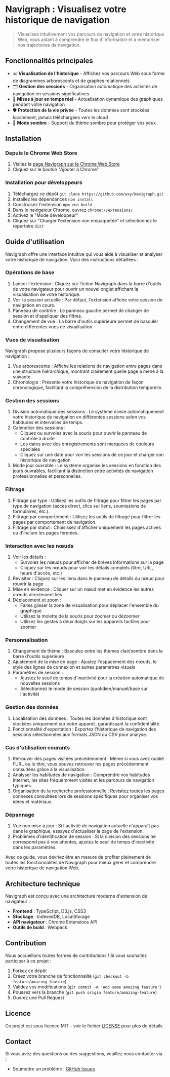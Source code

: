 Navigraph : Visualisez votre historique de navigation
===

> Visualisez intuitivement vos parcours de navigation et votre historique Web, vous aidant à comprendre le flux d'information et à mémoriser vos trajectoires de navigation.

## Fonctionnalités principales

- 📊 **Visualisation de l'historique** - Affichez vos parcours Web sous forme de diagrammes arborescents et de graphes relationnels
- 🗂️ **Gestion des sessions** - Organisation automatique des activités de navigation en sessions significatives
- 🔄 **Mises à jour en temps réel** - Actualisation dynamique des graphiques pendant votre navigation
- 🛡️ **Protection de la vie privée** - Toutes les données sont stockées localement, jamais téléchargées vers le cloud
- 🌙 **Mode sombre** - Support du thème sombre pour protéger vos yeux

## Installation

### Depuis le Chrome Web Store

1. Visitez la [page Navigraph sur le Chrome Web Store](https://chrome.google.com/webstore/detail/navigraph/jfjgdldpgmnhclffkkcnbhleijeopkhi)
2. Cliquez sur le bouton "Ajouter à Chrome"

### Installation pour développeurs

1. Téléchargez ce dépôt `git clone https://github.com/wxy/Navigraph.git`
2. Installez les dépendances `npm install`
3. Construisez l'extension `npm run build`
4. Dans le navigateur Chrome, ouvrez `chrome://extensions/`
5. Activez le "Mode développeur"
6. Cliquez sur "Charger l'extension non empaquetée" et sélectionnez le répertoire `dist`

## Guide d'utilisation

Navigraph offre une interface intuitive qui vous aide à visualiser et analyser votre historique de navigation. Voici des instructions détaillées :

### Opérations de base

1. Lancer l'extension : Cliquez sur l'icône Navigraph dans la barre d'outils de votre navigateur pour ouvrir un nouvel onglet affichant la visualisation de votre historique.
2. Voir la session actuelle : Par défaut, l'extension affiche votre session de navigation en cours.
3. Panneau de contrôle : Le panneau gauche permet de changer de session et d'appliquer des filtres.
4. Changement de vue : La barre d'outils supérieure permet de basculer entre différentes vues de visualisation.

### Vues de visualisation

Navigraph propose plusieurs façons de consulter votre historique de navigation :

1. Vue arborescente : Affiche les relations de navigation entre pages dans une structure hiérarchique, montrant clairement quelle page a mené à la suivante.
2. Chronologie : Présente votre historique de navigation de façon chronologique, facilitant la compréhension de la distribution temporelle.

### Gestion des sessions

1. Division automatique des sessions : Le système divise automatiquement votre historique de navigation en différentes sessions selon vos habitudes et intervalles de temps.
2. Calendrier des sessions :
   - Cliquez ou survolez avec la souris pour ouvrir le panneau de contrôle à droite
   - Les dates avec des enregistrements sont marquées de couleurs spéciales
   - Cliquez sur une date pour voir les sessions de ce jour et charger son historique de navigation
3. Mode jour ouvrable : Le système organise les sessions en fonction des jours ouvrables, facilitant la distinction entre activités de navigation professionnelles et personnelles.

### Filtrage

1. Filtrage par type : Utilisez les outils de filtrage pour filtrer les pages par type de navigation (accès direct, clics sur liens, soumissions de formulaires, etc.).
2. Filtrage par comportement : Utilisez les outils de filtrage pour filtrer les pages par comportement de navigation.
3. Filtrage par statut : Choisissez d'afficher uniquement les pages actives ou d'inclure les pages fermées.

### Interaction avec les nœuds

1. Voir les détails :
   - Survolez les nœuds pour afficher de brèves informations sur la page
   - Cliquez sur les nœuds pour voir les détails complets (titre, URL, heure d'accès, etc.)
2. Revisiter : Cliquez sur les liens dans le panneau de détails du nœud pour rouvrir la page
3. Mise en évidence : Cliquer sur un nœud met en évidence les autres nœuds directement liés
4. Déplacement et zoom :
   - Faites glisser la zone de visualisation pour déplacer l'ensemble du graphique
   - Utilisez la molette de la souris pour zoomer ou dézoomer
   - Utilisez les gestes à deux doigts sur les appareils tactiles pour zoomer

### Personnalisation

1. Changement de thème : Basculez entre les thèmes clair/sombre dans la barre d'outils supérieure
2. Ajustement de la mise en page : Ajustez l'espacement des nœuds, le style des lignes de connexion et autres paramètres visuels
3. Paramètres de session :
   - Ajustez le seuil de temps d'inactivité pour la création automatique de nouvelles sessions
   - Sélectionnez le mode de session (quotidien/manuel/basé sur l'activité)

### Gestion des données

1. Localisation des données : Toutes les données d'historique sont stockées uniquement sur votre appareil, garantissant la confidentialité.
2. Fonctionnalité d'exportation : Exportez l'historique de navigation des sessions sélectionnées aux formats JSON ou CSV pour analyse.

### Cas d'utilisation courants

1. Retrouver des pages visitées précédemment : Même si vous avez oublié l'URL ou le titre, vous pouvez retrouver les pages précédemment consultées grâce à la visualisation.
2. Analyser les habitudes de navigation : Comprendre vos habitudes Internet, les sites fréquemment visités et les parcours de navigation typiques.
3. Organisation de la recherche professionnelle : Revisitez toutes les pages connexes consultées lors de sessions spécifiques pour organiser vos idées et matériaux.

### Dépannage

1. Vue non mise à jour : Si l'activité de navigation actuelle n'apparaît pas dans le graphique, essayez d'actualiser la page de l'extension.
2. Problèmes d'identification de session : Si la division des sessions ne correspond pas à vos attentes, ajustez le seuil de temps d'inactivité dans les paramètres.

Avec ce guide, vous devriez être en mesure de profiter pleinement de toutes les fonctionnalités de Navigraph pour mieux gérer et comprendre votre historique de navigation Web.

## Architecture technique

Navigraph est conçu avec une architecture moderne d'extension de navigateur :

- **Frontend** : TypeScript, D3.js, CSS3
- **Stockage** : IndexedDB, LocalStorage
- **API navigateur** : Chrome Extensions API
- **Outils de build** : Webpack

## Contribution

Nous accueillons toutes formes de contributions ! Si vous souhaitez participer à ce projet :

1. Forkez ce dépôt
2. Créez votre branche de fonctionnalité (`git checkout -b feature/amazing-feature`)
3. Validez vos modifications (`git commit -m 'Add some amazing feature'`)
4. Poussez vers la branche (`git push origin feature/amazing-feature`)
5. Ouvrez une Pull Request

## Licence

Ce projet est sous licence MIT - voir le fichier [LICENSE](LICENSE) pour plus de détails

## Contact

Si vous avez des questions ou des suggestions, veuillez nous contacter via :

- Soumettre un problème : [GitHub Issues](https://github.com/wxy/Navigraph/issues)